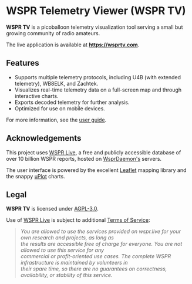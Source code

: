 # WSPR Telemetry Viewer (WSPR TV)
**WSPR TV** is a picoballoon telemetry visualization tool serving a small but growing community of radio amateurs.

The live application is available at **https://wsprtv.com**.

## Features
- Supports multiple telemetry protocols, including U4B (with extended telemetry), WB8ELK, and Zachtek.
- Visualizes real-time telemetry data on a full-screen map and through interactive charts.
- Exports decoded telemetry for further analysis.
- Optimized for use on mobile devices.
  
For more information, see the [user guide](https://wsprtv.com/docs/user_guide.html).

## Acknowledgements
This project uses [WSPR Live](https://wspr.live), a free and publicly accessible database of over 10 billion
WSPR reports, hosted on [WsprDaemon's](http://wsprdaemon.org) servers.

The user interface is powered by the excellent [Leaflet](https://leafletjs.com) mapping library and the snappy
[uPlot](https://github.com/leeoniya/uPlot) charts.

## Legal

**WSPR TV** is licensed under [AGPL-3.0](https://www.gnu.org/licenses/agpl-3.0.html).

Use of [WSPR Live](https://wspr.live) is subject to additional [Terms of Service](https://wspr.live):

> *You are allowed to use the services provided on wspr.live for your own research and projects, as long as  
the results are accessible free of charge for everyone. You are not allowed to use this service for any  
commercial or profit-oriented use cases. The complete WSPR infrastructure is maintained by volunteers in  
their spare time, so there are no guarantees on correctness, availability, or stability of this service.*
